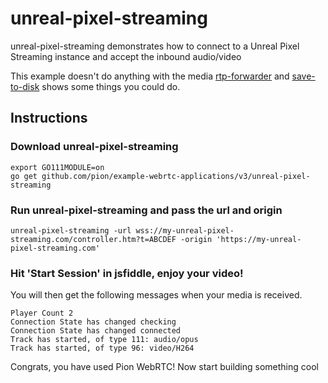# unreal-pixel-streaming
unreal-pixel-streaming demonstrates how to connect to a Unreal Pixel Streaming instance and accept the inbound audio/video

This example doesn't do anything with the media [rtp-forwarder](https://github.com/pion/webrtc/tree/master/examples/rtp-forwarder) and [save-to-disk](https://github.com/pion/webrtc/tree/master/examples/save-to-disk) shows some things you could do.

## Instructions
### Download unreal-pixel-streaming
```
export GO111MODULE=on
go get github.com/pion/example-webrtc-applications/v3/unreal-pixel-streaming
```

### Run unreal-pixel-streaming and pass the url and origin
`unreal-pixel-streaming -url wss://my-unreal-pixel-streaming.com/controller.htm?t=ABCDEF -origin 'https://my-unreal-pixel-streaming.com'`

### Hit 'Start Session' in jsfiddle, enjoy your video!
You will then get the following messages when your media is received.

```
Player Count 2
Connection State has changed checking
Connection State has changed connected
Track has started, of type 111: audio/opus
Track has started, of type 96: video/H264
```

Congrats, you have used Pion WebRTC! Now start building something cool
